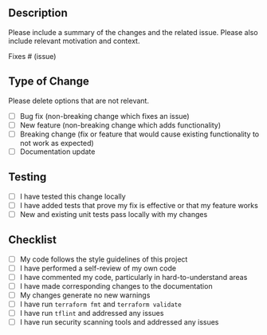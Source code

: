 ## Description

Please include a summary of the changes and the related issue. Please also include relevant motivation and context.

Fixes # (issue)

## Type of Change

Please delete options that are not relevant.

- [ ] Bug fix (non-breaking change which fixes an issue)
- [ ] New feature (non-breaking change which adds functionality)
- [ ] Breaking change (fix or feature that would cause existing functionality to not work as expected)
- [ ] Documentation update

## Testing

- [ ] I have tested this change locally
- [ ] I have added tests that prove my fix is effective or that my feature works
- [ ] New and existing unit tests pass locally with my changes

## Checklist

- [ ] My code follows the style guidelines of this project
- [ ] I have performed a self-review of my own code
- [ ] I have commented my code, particularly in hard-to-understand areas
- [ ] I have made corresponding changes to the documentation
- [ ] My changes generate no new warnings
- [ ] I have run `terraform fmt` and `terraform validate`
- [ ] I have run `tflint` and addressed any issues
- [ ] I have run security scanning tools and addressed any issues 
